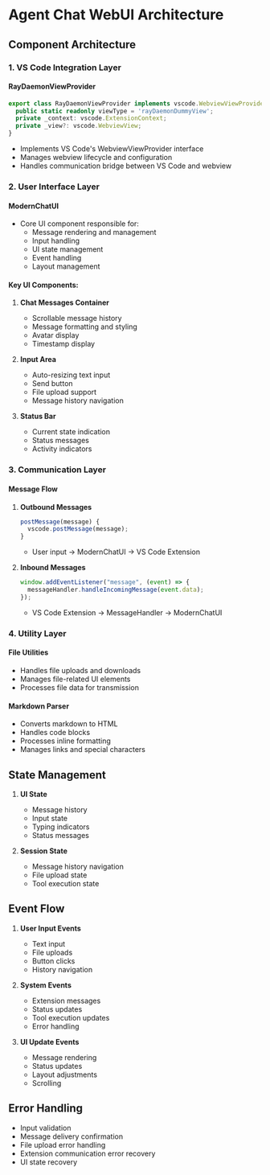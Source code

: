 # Agent Chat WebUI Architecture

## Component Architecture

### 1. VS Code Integration Layer

#### RayDaemonViewProvider
```typescript
export class RayDaemonViewProvider implements vscode.WebviewViewProvider {
  public static readonly viewType = 'rayDaemonDummyView';
  private _context: vscode.ExtensionContext;
  private _view?: vscode.WebviewView;
}
```
- Implements VS Code's WebviewViewProvider interface
- Manages webview lifecycle and configuration
- Handles communication bridge between VS Code and webview

### 2. User Interface Layer

#### ModernChatUI
- Core UI component responsible for:
  - Message rendering and management
  - Input handling
  - UI state management
  - Event handling
  - Layout management

#### Key UI Components:
1. **Chat Messages Container**
   - Scrollable message history
   - Message formatting and styling
   - Avatar display
   - Timestamp display

2. **Input Area**
   - Auto-resizing text input
   - Send button
   - File upload support
   - Message history navigation

3. **Status Bar**
   - Current state indication
   - Status messages
   - Activity indicators

### 3. Communication Layer

#### Message Flow
1. **Outbound Messages**
   ```javascript
   postMessage(message) {
     vscode.postMessage(message);
   }
   ```
   - User input → ModernChatUI → VS Code Extension

2. **Inbound Messages**
   ```javascript
   window.addEventListener("message", (event) => {
     messageHandler.handleIncomingMessage(event.data);
   });
   ```
   - VS Code Extension → MessageHandler → ModernChatUI

### 4. Utility Layer

#### File Utilities
- Handles file uploads and downloads
- Manages file-related UI elements
- Processes file data for transmission

#### Markdown Parser
- Converts markdown to HTML
- Handles code blocks
- Processes inline formatting
- Manages links and special characters

## State Management

1. **UI State**
   - Message history
   - Input state
   - Typing indicators
   - Status messages

2. **Session State**
   - Message history navigation
   - File upload state
   - Tool execution state

## Event Flow

1. **User Input Events**
   - Text input
   - File uploads
   - Button clicks
   - History navigation

2. **System Events**
   - Extension messages
   - Status updates
   - Tool execution updates
   - Error handling

3. **UI Update Events**
   - Message rendering
   - Status updates
   - Layout adjustments
   - Scrolling

## Error Handling

- Input validation
- Message delivery confirmation
- File upload error handling
- Extension communication error recovery
- UI state recovery
